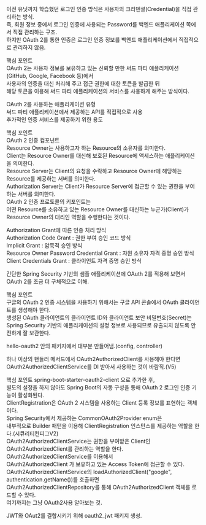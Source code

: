 이전 유닛까지 학습했던 로그인 인증 방식은 사용자의 크리덴셜(Credential)을 직접 관리하는 방식.  
즉, 회원 정보 중에서 로그인 인증에 사용되는 Password를 백엔드 애플리케이션 쪽에서 직접 관리하는 구조.  
하지만 OAuth 2를 통한 인증은 로그인 인증 정보를 백엔드 애플리케이션에서 직접적으로 관리하지 않음.  


핵심 포인트  
OAuth 2는 사용자 정보를 보유하고 있는 신뢰할 만한 써드 파티 애플리케이션(GitHub, Google, Facebook 등)에서  
사용자의 인증을 대신 처리해 주고 접근 권한에 대한 토큰을 발급한 뒤  
해당 토큰을 이용해 써드 파티 애플리케이션의 서비스를 사용하게 해주는 방식이다.  
  
OAuth 2를 사용하는 애플리케이션 유형  
써드 파티 애플리케이션에서 제공하는 API를 직접적으로 사용  
추가적인 인증 서비스를 제공하기 위한 용도  




핵심 포인트  
OAuth 2 인증 컴포넌트  
Resource Owner는 사용하고자 하는 Resource의 소유자를 의미한다.  
Client는 Resource Owner를 대신해 보호된 Resource에 액세스하는 애플리케이션을 의미한다.  
Resource Server는 Client의 요청을 수락하고 Resource Owner에 해당하는 Resource를 제공하는 서버를 의미한다.  
Authorization Server는 Client가 Resource Server에 접근할 수 있는 권한을 부여하는 서버를 의미한다.  
OAuth 2 인증 프로토콜의 키포인트는  
어떤 Resource를 소유하고 있는 Resource Owner를 대신하는 누군가(Client)가  
Resource Owner의 대리인 역할을 수행한다는 것이다.  
  
Authorization Grant에 따른 인증 처리 방식  
Authorization Code Grant : 권한 부여 승인 코드 방식  
Implicit Grant : 암묵적 승인 방식  
Resource Owner Password Credential Grant : 자원 소유자 자격 증명 승인 방식  
Client Credentials Grant : 클라이언트 자격 증명 승인 방식  


간단한 Spring Security 기반의 샘플 애플리케이션에 OAuth 2를 적용해 보면서 OAuth 2를 조금 더 구체적으로 이해.  


핵심 포인트  
구글의 OAuth 2 인증 시스템을 사용하기 위해서는 구글 API 콘솔에서 OAuth 클라이언트를 생성해야 한다.  
생성된 OAuth 클라이언트의 클라이언트 ID와 클라이언트 보안 비밀번호(Secret)는  
Spring Security 기반의 애플리케이션의 설정 정보로 사용되므로 유출되지 않도록 안전하게 잘 보관한다.  
  
  
hello-oauth2 안의 패키지에서 대부분 만들어냄.(config, controller)  


하나 이상의 핸들러 메서드에서 OAuth2AuthorizedClient를 사용해야 한다면  
OAuth2AuthorizedClientService를 DI 받아서 사용하는 것이 바람직.(V5)  



핵심 포인트
spring-boot-starter-oauth2-client 으로 추가한 후,  
별도의 설정을 하지 않아도 Spring Boot의 자동 구성을 통해 OAuth 2 로그인 인증 기능이 활성화된다.  
ClientRegistration은 OAuth 2 시스템을 사용하는 Client 등록 정보를 표현하는 객체이다.  
Spring Security에서 제공하는 CommonOAuth2Provider enum은  
내부적으로 Builder 패턴을 이용해 ClientRegistration 인스턴스를 제공하는 역할을 한다.(시큐리티컨피그V2)  
OAuth2AuthorizedClientService는 권한을 부여받은 Client인 OAuth2AuthorizedClient를 관리하는 역할을 한다.  
OAuth2AuthorizedClientService를 이용해서  
OAuth2AuthorizedClient 가 보유하고 있는 Access Token에 접근할 수 있다.  
OAuth2AuthorizedClientService의 loadAuthorizedClient("google", authentication.getName())를 호출하면  
OAuth2AuthorizedClientRepository를 통해 OAuth2AuthorizedClient 객체를 로드할 수 있다.  
여기까지는 그냥 OAuth2사용 알아보는 것.    
  
  
JWT와 OAut2를 결합시키기 위해 oauth2_jwt 패키지 생성.  
